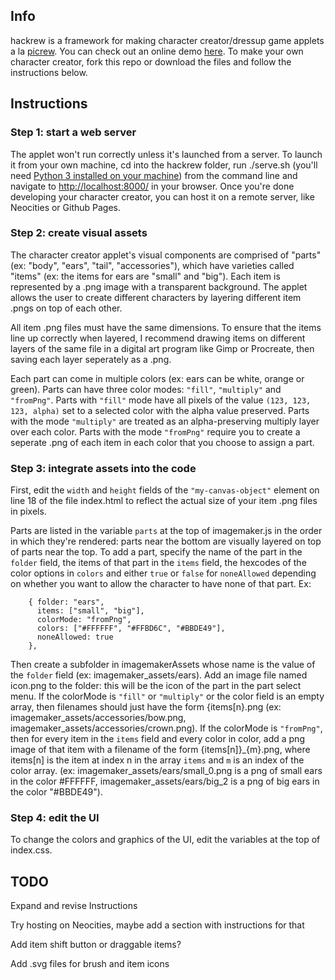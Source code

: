 ## Info

hackrew is a framework for making character creator/dressup game applets a la [picrew](https://picrew.me/). You can check out an online demo [here](https://ksadov.github.io/hackrew/). To make your own character creator, fork this repo or download the files and follow the instructions below.

## Instructions

### Step 1: start a web server

The applet won't run correctly unless it's launched from a server. To launch it from your own machine, cd into the hackrew folder, run ./serve.sh (you'll need [Python 3 installed on your machine](https://www.python.org/downloads/)) from the command line and navigate to [http://localhost:8000/](http://localhost:8000/) in your browser. Once you're done developing your character creator, you can host it on a remote server, like Neocities or Github Pages.

### Step 2: create visual assets

The character creator applet's visual components are comprised of "parts" (ex: "body", "ears", "tail", "accessories"), which have varieties called "items" (ex: the items for ears are "small" and "big"). Each item is represented by a .png image with a transparent background. The applet allows the user to create different characters by layering different item .pngs on top of each other.

All item .png files must have the same dimensions. To ensure that the items line up correctly when layered, I recommend drawing items on different layers of the same file in a digital art program like Gimp or Procreate, then saving each layer seperately as a .png.

Each part can come in multiple colors (ex: ears can be white, orange or green). Parts can have three color modes: `"fill"`, `"multiply"` and `"fromPng"`. Parts with `"fill"` mode have all pixels of the value `(123, 123, 123, alpha)` set to a selected color with the alpha value preserved. Parts with the mode `"multiply"` are treated as an alpha-preserving multiply layer over each color. Parts with the mode `"fromPng"` require you to create a seperate .png of each item in each color that you choose to assign a part. 

### Step 3: integrate assets into the code
First, edit the `width` and `height` fields of the `"my-canvas-object"` element on line 18 of the file index.html to reflect the actual size of your item .png files in pixels.

Parts are listed in the variable `parts` at the top of imagemaker.js in the order in which they're rendered: parts near the bottom are visually layered on top of parts near the top. To add a part, specify the name of the part in the `folder` field, the items of that part in the `items` field, the hexcodes of the color options in `colors` and either `true` or `false` for `noneAllowed` depending on whether you want to allow the character to have none of that part. Ex:
```
	{ folder: "ears",
	  items: ["small", "big"],
	  colorMode: "fromPng",
	  colors: ["#FFFFFF", "#FFBD6C", "#BBDE49"],
	  noneAllowed: true
	},
```
Then create a subfolder in imagemakerAssets whose name is the value of the `folder` field (ex: imagemaker_assets/ears). Add an image file named icon.png to the folder: this will be the icon of the part in the part select menu. If the colorMode is `"fill"` or `"multiply"` or the color field is an empty array, then filenames should just have the form {items[n}.png (ex: imagemaker_assets/accessories/bow.png, imagemaker_assets/accessories/crown.png). If the colorMode is `"fromPng"`, then for every item in the `items` field and every color in color, add a png image of that item with a filename of the form {items[n]}_{m}.png, where items[n] is the item at index n in the array `items` and `m` is an index of the color array. (ex: imagemaker_assets/ears/small_0.png is a png of small ears in the color #FFFFFF, imagemaker_assets/ears/big_2 is a png of big ears in the color "#BBDE49").


### Step 4: edit the UI
To change the colors and graphics of the UI, edit the variables at the top of index.css.

## TODO
Expand and revise Instructions

Try hosting on Neocities, maybe add a section with instructions for that

Add item shift button or draggable items?

Add .svg files for brush and item icons